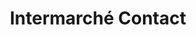 ---
title: "Intermarché Contact"
url: /marigny-le-chatel/intermarche-contact-rue-roger-salengro/
shop: commodité
---